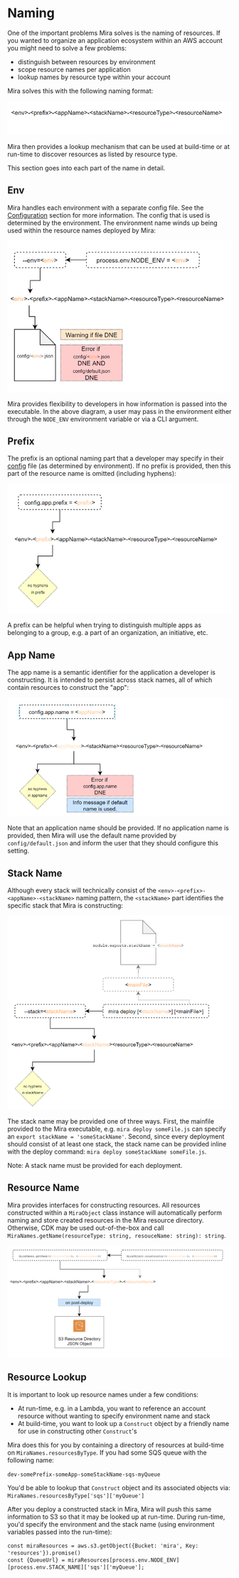 # Naming

One of the important problems Mira solves is the naming of resources.  If you
wanted to organize an application ecosystem within an AWS account you might
need to solve a few problems:

* distinguish between resources by environment
* scope resource names per application
* lookup names by resource type within your account

Mira solves this with the following naming format:

![overview]

Mira then provides a lookup mechanism that can be used at build-time or at
run-time to discover resources as listed by resource type.

This section goes into each part of the name in detail.

## Env

Mira handles each environment with a separate config file.  See the [Configuration](/config/)
section for more information.  The config that is used is determined by the
environment.  The environment name winds up being used within the resource
names deployed by Mira:

![env]

Mira provides flexibility to developers in how information is passed into the
executable.  In the above diagram, a user may pass in the environment either
through the `NODE_ENV` environment variable or via a CLI argument.

## Prefix

The prefix is an optional naming part that a developer may specify in their
[config](/config/) file (as determined by environment).  If no prefix is provided,
then this part of the resource name is omitted (including hyphens):

![prefix]

A prefix can be helpful when trying to distinguish multiple apps as belonging
to a group, e.g. a part of an organization, an initiative, etc.


## App Name

The app name is a semantic identifier for the application a developer is
constructing.  It is intended to persist across stack names, all of which
contain resources to construct the "app":

![appname]

Note that an application name should be provided.  If no application name is
provided, then Mira will use the default name provided by `config/default.json`
and inform the user that they should configure this setting.

## Stack Name

Although every stack will technically consist of the `<env>-<prefix>-<appName>-<stackName>`
naming pattern, the `<stackName>` part identifies the specific stack that Mira
is constructing:

![stackname]

The stack name may be provided one of three ways.  First, the mainfile provided
to the Mira executable, e.g. `mira deploy someFile.js` can specify an 
`export stackName = 'someStackName'`.  Second, since every deployment should
consist of at least one stack, the stack name can be provided inline with the
deploy command: `mira deploy someStackName someFile.js`.

Note: A stack name must be provided for each deployment.

## Resource Name

Mira provides interfaces for constructing resources.  All resources constructed
within a `MiraObject` class instance will automatically perform naming and store
created resources in the Mira resource directory.  Otherwise, CDK may be used
out-of-the-box and call `MiraNames.getName(resourceType: string, resouceName: string): string`.

![resourcename]

## Resource Lookup

It is important to look up resource names under a few conditions:
* At run-time, e.g. in a Lambda, you want to reference an account resource without wanting to specify environment name and stack
* At build-time, you want to look up a `Construct` object by a friendly name for use in constructing other `Construct`'s

Mira does this for you by containing a directory of resources at build-time on
`MiraNames.resourcesByType`.  If you had some SQS queue with the following name:

`dev-somePrefix-someApp-someStackName-sqs-myQueue`

You'd be able to lookup that `Construct` object and its associated objects via:
`MiraNames.resourcesByType['sqs']['myQueue']`

After you deploy a constructed stack in Mira, Mira will push this same information
to S3 so that it may be looked up at run-time.  During run-time, you'd specify
the environment and the stack name (using environment variables passed into the 
run-time):
```
const miraResources = aws.s3.getObject({Bucket: 'mira', Key: 'resources'}).promise()
const {QueueUrl} = miraResources[process.env.NODE_ENV][process.env.STACK_NAME]['sqs']['myQueue'];
```


<!-- Images -->
[overview]: ../img/naming/overview.png
[env]: ../img/naming/env.png
[prefix]: ../img/naming/prefix.png
[appname]: ../img/naming/appname.png
[stackname]: ../img/naming/stackname.png
[resourcename]: ../img/naming/resourcename.png
